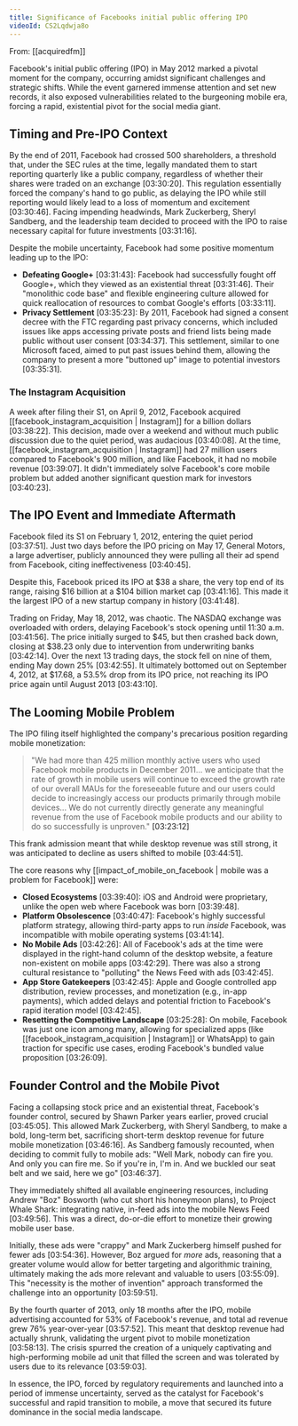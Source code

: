 ```yaml
---
title: Significance of Facebooks initial public offering IPO
videoId: CS2Lqdwja8o
---
```


From: [[acquiredfm]] <br/> 

Facebook's initial public offering (IPO) in May 2012 marked a pivotal moment for the company, occurring amidst significant challenges and strategic shifts. While the event garnered immense attention and set new records, it also exposed vulnerabilities related to the burgeoning mobile era, forcing a rapid, existential pivot for the social media giant.

## Timing and Pre-IPO Context

By the end of 2011, Facebook had crossed 500 shareholders, a threshold that, under the SEC rules at the time, legally mandated them to start reporting quarterly like a public company, regardless of whether their shares were traded on an exchange <a class="yt-timestamp" data-t="03:30:20">[03:30:20]</a>. This regulation essentially forced the company's hand to go public, as delaying the IPO while still reporting would likely lead to a loss of momentum and excitement <a class="yt-timestamp" data-t="03:30:46">[03:30:46]</a>. Facing impending headwinds, Mark Zuckerberg, Sheryl Sandberg, and the leadership team decided to proceed with the IPO to raise necessary capital for future investments <a class="yt-timestamp" data-t="03:31:16">[03:31:16]</a>.

Despite the mobile uncertainty, Facebook had some positive momentum leading up to the IPO:
*   **Defeating Google+** <a class="yt-timestamp" data-t="03:31:43">[03:31:43]</a>: Facebook had successfully fought off Google+, which they viewed as an existential threat <a class="yt-timestamp" data-t="03:31:46">[03:31:46]</a>. Their "monolithic code base" and flexible engineering culture allowed for quick reallocation of resources to combat Google's efforts <a class="yt-timestamp" data-t="03:33:11">[03:33:11]</a>.
*   **Privacy Settlement** <a class="yt-timestamp" data-t="03:35:23">[03:35:23]</a>: By 2011, Facebook had signed a consent decree with the FTC regarding past privacy concerns, which included issues like apps accessing private posts and friend lists being made public without user consent <a class="yt-timestamp" data-t="03:34:37">[03:34:37]</a>. This settlement, similar to one Microsoft faced, aimed to put past issues behind them, allowing the company to present a more "buttoned up" image to potential investors <a class="yt-timestamp" data-t="03:35:31">[03:35:31]</a>.

### The Instagram Acquisition

A week after filing their S1, on April 9, 2012, Facebook acquired [[facebook_instagram_acquisition | Instagram]] for a billion dollars <a class="yt-timestamp" data-t="03:38:22">[03:38:22]</a>. This decision, made over a weekend and without much public discussion due to the quiet period, was audacious <a class="yt-timestamp" data-t="03:40:08">[03:40:08]</a>. At the time, [[facebook_instagram_acquisition | Instagram]] had 27 million users compared to Facebook's 900 million, and like Facebook, it had no mobile revenue <a class="yt-timestamp" data-t="03:39:07">[03:39:07]</a>. It didn't immediately solve Facebook's core mobile problem but added another significant question mark for investors <a class="yt-timestamp" data-t="03:40:23">[03:40:23]</a>.

## The IPO Event and Immediate Aftermath

Facebook filed its S1 on February 1, 2012, entering the quiet period <a class="yt-timestamp" data-t="03:37:51">[03:37:51]</a>. Just two days before the IPO pricing on May 17, General Motors, a large advertiser, publicly announced they were pulling all their ad spend from Facebook, citing ineffectiveness <a class="yt-timestamp" data-t="03:40:45">[03:40:45]</a>.

Despite this, Facebook priced its IPO at $38 a share, the very top end of its range, raising $16 billion at a $104 billion market cap <a class="yt-timestamp" data-t="03:41:16">[03:41:16]</a>. This made it the largest IPO of a new startup company in history <a class="yt-timestamp" data-t="03:41:48">[03:41:48]</a>.

Trading on Friday, May 18, 2012, was chaotic. The NASDAQ exchange was overloaded with orders, delaying Facebook's stock opening until 11:30 a.m. <a class="yt-timestamp" data-t="03:41:56">[03:41:56]</a>. The price initially surged to $45, but then crashed back down, closing at $38.23 only due to intervention from underwriting banks <a class="yt-timestamp" data-t="03:42:14">[03:42:14]</a>. Over the next 13 trading days, the stock fell on nine of them, ending May down 25% <a class="yt-timestamp" data-t="03:42:55">[03:42:55]</a>. It ultimately bottomed out on September 4, 2012, at $17.68, a 53.5% drop from its IPO price, not reaching its IPO price again until August 2013 <a class="yt-timestamp" data-t="03:43:10">[03:43:10]</a>.

## The Looming Mobile Problem

The IPO filing itself highlighted the company's precarious position regarding mobile monetization:
> "We had more than 425 million monthly active users who used Facebook mobile products in December 2011... we anticipate that the rate of growth in mobile users will continue to exceed the growth rate of our overall MAUs for the foreseeable future and our users could decide to increasingly access our products primarily through mobile devices... We do not currently directly generate any meaningful revenue from the use of Facebook mobile products and our ability to do so successfully is unproven." <a class="yt-timestamp" data-t="03:23:12">[03:23:12]</a>

This frank admission meant that while desktop revenue was still strong, it was anticipated to decline as users shifted to mobile <a class="yt-timestamp" data-t="03:44:51">[03:44:51]</a>.

The core reasons why [[impact_of_mobile_on_facebook | mobile was a problem for Facebook]] were:
*   **Closed Ecosystems** <a class="yt-timestamp" data-t="03:39:40">[03:39:40]</a>: iOS and Android were proprietary, unlike the open web where Facebook was born <a class="yt-timestamp" data-t="03:39:48">[03:39:48]</a>.
*   **Platform Obsolescence** <a class="yt-timestamp" data-t="03:40:47">[03:40:47]</a>: Facebook's highly successful platform strategy, allowing third-party apps to run *inside* Facebook, was incompatible with mobile operating systems <a class="yt-timestamp" data-t="03:41:14">[03:41:14]</a>.
*   **No Mobile Ads** <a class="yt-timestamp" data-t="03:42:26">[03:42:26]</a>: All of Facebook's ads at the time were displayed in the right-hand column of the desktop website, a feature non-existent on mobile apps <a class="yt-timestamp" data-t="03:42:29">[03:42:29]</a>. There was also a strong cultural resistance to "polluting" the News Feed with ads <a class="yt-timestamp" data-t="03:42:45">[03:42:45]</a>.
*   **App Store Gatekeepers** <a class="yt-timestamp" data-t="03:42:45">[03:42:45]</a>: Apple and Google controlled app distribution, review processes, and monetization (e.g., in-app payments), which added delays and potential friction to Facebook's rapid iteration model <a class="yt-timestamp" data-t="03:42:45">[03:42:45]</a>.
*   **Resetting the Competitive Landscape** <a class="yt-timestamp" data-t="03:25:28">[03:25:28]</a>: On mobile, Facebook was just one icon among many, allowing for specialized apps (like [[facebook_instagram_acquisition | Instagram]] or WhatsApp) to gain traction for specific use cases, eroding Facebook's bundled value proposition <a class="yt-timestamp" data-t="03:26:09">[03:26:09]</a>.

## Founder Control and the Mobile Pivot

Facing a collapsing stock price and an existential threat, Facebook's founder control, secured by Shawn Parker years earlier, proved crucial <a class="yt-timestamp" data-t="03:45:05">[03:45:05]</a>. This allowed Mark Zuckerberg, with Sheryl Sandberg, to make a bold, long-term bet, sacrificing short-term desktop revenue for future mobile monetization <a class="yt-timestamp" data-t="03:46:16">[03:46:16]</a>. As Sandberg famously recounted, when deciding to commit fully to mobile ads: "Well Mark, nobody can fire you. And only you can fire me. So if you're in, I'm in. And we buckled our seat belt and we said, here we go" <a class="yt-timestamp" data-t="03:46:37">[03:46:37]</a>.

They immediately shifted all available engineering resources, including Andrew "Boz" Bosworth (who cut short his honeymoon plans), to Project Whale Shark: integrating native, in-feed ads into the mobile News Feed <a class="yt-timestamp" data-t="03:49:56">[03:49:56]</a>. This was a direct, do-or-die effort to monetize their growing mobile user base.

Initially, these ads were "crappy" and Mark Zuckerberg himself pushed for fewer ads <a class="yt-timestamp" data-t="03:54:36">[03:54:36]</a>. However, Boz argued for *more* ads, reasoning that a greater volume would allow for better targeting and algorithmic training, ultimately making the ads more relevant and valuable to users <a class="yt-timestamp" data-t="03:55:09">[03:55:09]</a>. This "necessity is the mother of invention" approach transformed the challenge into an opportunity <a class="yt-timestamp" data-t="03:59:51">[03:59:51]</a>.

By the fourth quarter of 2013, only 18 months after the IPO, mobile advertising accounted for 53% of Facebook's revenue, and total ad revenue grew 76% year-over-year <a class="yt-timestamp" data-t="03:57:52">[03:57:52]</a>. This meant that desktop revenue had actually shrunk, validating the urgent pivot to mobile monetization <a class="yt-timestamp" data-t="03:58:13">[03:58:13]</a>. The crisis spurred the creation of a uniquely captivating and high-performing mobile ad unit that filled the screen and was tolerated by users due to its relevance <a class="yt-timestamp" data-t="03:59:03">[03:59:03]</a>.

In essence, the IPO, forced by regulatory requirements and launched into a period of immense uncertainty, served as the catalyst for Facebook's successful and rapid transition to mobile, a move that secured its future dominance in the social media landscape.